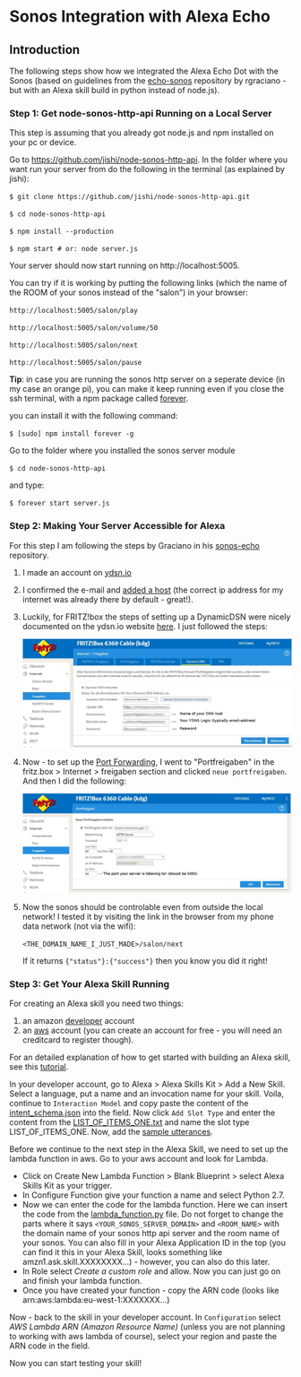 # Sonos Integration with Alexa Echo


## Introduction

The following steps show how we integrated the Alexa Echo Dot with the Sonos (based on guidelines from the [echo-sonos](https://github.com/rgraciano/echo-sonos/blob/master/lambda/src/sonosProxy/sonosProxyFactory.js) repository by rgraciano - but with an Alexa skill build in python instead of node.js).  

### Step 1: Get node-sonos-http-api Running on a Local Server

This step is assuming that you already got node.js and npm installed on your pc or device. 

Go to https://github.com/jishi/node-sonos-http-api. In the folder where you want run your server from do the following in the terminal (as explained by jishi):

`$ git clone https://github.com/jishi/node-sonos-http-api.git`

`$ cd node-sonos-http-api`

`$ npm install --production`

`$ npm start # or: node server.js`

Your server should now start running on http://localhost:5005.

You can try if it is working by putting the following links (which the name of the ROOM of your sonos instead of the "salon") in your browser:

 `http://localhost:5005/salon/play	`

`http://localhost:5005/salon/volume/50`

`http://localhost:5005/salon/next`

`http://localhost:5005/salon/pause`

**Tip**: in case you are running the sonos http server on a seperate device (in my case an orange pi), you can make it keep running even if you close the ssh terminal, with a npm package called [forever](https://github.com/foreverjs/forever). 

you can install it with the following command:

`$ [sudo] npm install forever -g`

Go to the folder where you installed the sonos server module

`$ cd node-sonos-http-api`

and type:

`$ forever start server.js`


### Step 2: Making Your Server Accessible for Alexa

For this step I am following the steps by Graciano in his [sonos-echo](https://github.com/rgraciano/echo-sonos) repository. 

1. I made an account on [ydsn.io](https://ydns.io/)

2. I confirmed the e-mail and [added a host](https://ydns.io/hosts/add) (the correct ip address for my internet was already there by default - great!).

3. Luckily, for FRITZ!box the steps of setting up a DynamicDSN were nicely documented on the ydsn.io website [here](https://ydns.io/knowledge-base/updating-domain-with-fritzbox). I just followed the steps:

   ![](./assets/dynamic_dsn.jpeg)


4. Now - to set up the [Port Forwarding](https://en.avm.de/service/fritzbox/fritzbox-7390/knowledge-base/publication/show/893_Setting-up-static-port-sharing/), I went to "Portfreigaben" in the fritz.box > Internet > freigaben section and clicked `neue portfreigaben`.  And then I did the following:

   ![](./assets/portfreigaben.jpeg)


5. Now the sonos should be controlable even from outside the local network! I tested it by visiting the link in the browser from my phone data network (not via the wifi):

   `<THE_DOMAIN_NAME_I_JUST_MADE>/salon/next`

   If it returns `{"status"}:{"success"}` then you know you did it right!
   ​

### Step 3: Get Your Alexa Skill Running

For creating an Alexa skill you need two things:
1) an amazon [developer](developer.amazon.com) account
2) an [aws](aws.amazon.com) account (you can create an account for free - you will need an creditcard to register though).

For an detailed explanation of how to get started with building an Alexa skill, see this [tutorial](https://github.com/alexa/skill-sample-nodejs-fact). 

In your developer account, go to Alexa > Alexa Skills Kit > Add a New Skill. Select a language, put a name and an invocation name for your skill. Voila, continue to `Interaction Model` and copy paste the content of the [intent_schema.json](intent_schema.json) into the field. Now click `Add Slot Type` and enter the content from the [LIST_OF_ITEMS_ONE.txt](LIST_OF_ITEMS_ONE.txt) and name the slot type LIST_OF_ITEMS_ONE. Now, add the [sample utterances](sample_utterances.txt).

Before we continue to the next step in the Alexa Skill, we need to set up the lambda function in aws. Go to your aws account and look for Lambda. 
- Click on Create New Lambda Function > Blank Blueprint > select Alexa Skills Kit as your trigger. 
- In Configure Function give your function a name and select Python 2.7. 
- Now we can enter the code for the lambda function. Here we can insert the code from the [lambda_function.py](lambda_function.py) file. Do not forget to change the parts where it says `<YOUR_SONOS_SERVER_DOMAIN>` and `<ROOM_NAME>` with the domain name of your sonos http api server and the room name of your sonos. You can also fill in your Alexa Application ID in the top (you can find it this in your Alexa Skill, looks something like amzn1.ask.skill.XXXXXXXX...) - however, you can also do this later.
- In Role select _Create a custom role_ and allow. Now you can just go on and finish your lambda function. 
- Once you have created your function - copy the ARN code (looks like arn:aws:lambda:eu-west-1:XXXXXXX...)

Now - back to the skill in your developer account. In `Configuration` select _AWS Lambda ARN (Amazon Resource Name)_ (unless you are not planning to working with aws lambda of course), select your region and paste the ARN code in the field. 

Now you can start testing your skill!














